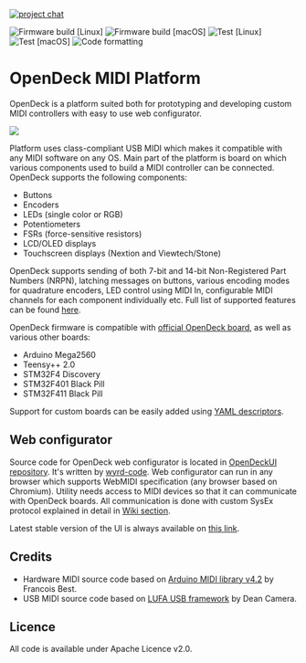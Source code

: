 [![project chat](https://img.shields.io/badge/zulip-join_chat-brightgreen.svg)](https://shanteacontrols.zulipchat.com)

![Firmware build [Linux]](https://github.com/paradajz/OpenDeck/workflows/Firmware%20build%20%5BLinux%5D/badge.svg) ![Firmware build [macOS]](https://github.com/paradajz/OpenDeck/workflows/Firmware%20build%20%5BmacOS%5D/badge.svg) ![Test [Linux]](https://github.com/paradajz/OpenDeck/workflows/Test%20%5BLinux%5D/badge.svg) ![Test [macOS]](https://github.com/paradajz/OpenDeck/workflows/Test%20%5BmacOS%5D/badge.svg) ![Code formatting](https://github.com/paradajz/OpenDeck/workflows/Code%20formatting/badge.svg)

# OpenDeck MIDI Platform

OpenDeck is a platform suited both for prototyping and developing custom MIDI controllers with easy to use web configurator.

![](https://github.com/paradajz/OpenDeck/blob/master/bin/img/webui.png?raw=true)

Platform uses class-compliant USB MIDI which makes it compatible with any MIDI software on any OS. Main part of the platform is board on which various components used to build a MIDI controller can be connected. OpenDeck supports the following components:

* Buttons
* Encoders
* LEDs (single color or RGB)
* Potentiometers
* FSRs (force-sensitive resistors)
* LCD/OLED displays
* Touchscreen displays (Nextion and Viewtech/Stone)

OpenDeck supports sending of both 7-bit and 14-bit Non-Registered Part Numbers (NRPN), latching messages on buttons, various encoding modes for quadrature encoders, LED control using MIDI In, configurable MIDI channels for each component individually etc. Full list of supported features can be found [here](https://github.com/paradajz/OpenDeck/wiki/Configurable-features).

OpenDeck firmware is compatible with [official OpenDeck board](https://www.tindie.com/products/paradajz/opendeck-diy-midi-platform/), as well as various other boards:

* Arduino Mega2560
* Teensy++ 2.0
* STM32F4 Discovery
* STM32F401 Black Pill
* STM32F411 Black Pill

Support for custom boards can be easily added using [YAML descriptors](https://github.com/paradajz/OpenDeck/wiki/Creating-custom-board-variant).

## Web configurator

Source code for OpenDeck web configurator is located in [OpenDeckUI repository](https://github.com/paradajz/OpenDeckUI). It's written by [wyrd-code](https://github.com/wyrd-code/). Web configurator can run in any browser which supports WebMIDI specification (any browser based on Chromium). Utility needs access to MIDI devices so that it can communicate with OpenDeck boards. All communication is done with custom SysEx protocol explained in detail in [Wiki section](https://github.com/paradajz/OpenDeck/wiki/SysEx-Configuration).

Latest stable version of the UI is always available on [this link](https://paradajz.github.io/OpenDeck).

## Credits

* Hardware MIDI source code based on [Arduino MIDI library v4.2](https://github.com/FortySevenEffects/arduino_midi_library/releases/tag/4.2) by Francois Best.
* USB MIDI source code based on [LUFA USB framework](http://www.fourwalledcubicle.com/LUFA.php) by Dean Camera.

## Licence

All code is available under Apache Licence v2.0.
